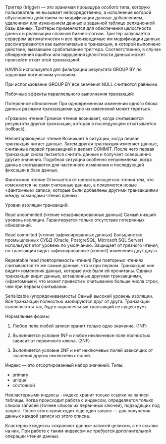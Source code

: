 Триггер (trigger) — это хранимая процедура особого типа, которую пользователь не вызывает непосредственно, а исполнение которой обусловлено действием по модификации данных: добавлением, удалением или изменением данных в заданной таблице реляционной базы данных. Триггеры применяются для обеспечения целостности данных и реализации сложной бизнес-логики. Триггер запускается сервером автоматически и все производимые им модификации данных рассматриваются как выполняемые в транзакции, в которой выполнено действие, вызвавшее срабатывание триггера. Соответственно, в случае обнаружения ошибки или нарушения целостности данных может произойти откат этой транзакции4

HAVING используется для фильтрации результата GROUP BY по заданным логическим условиям.

При использовании GROUP BY все значения NULL считаются равными.


Побочные эффекты параллельного выполнения транзакций:

Потерянное обновление
При одновременном изменении одного блока данных разными транзакциями одно из изменений может теряться.

«Грязное» чтение
Грязное чтение возникает, когда считываются результаты другой транзакции, которая в последующем откатывается (rollback).

Неповторяющееся чтение
Возникает в ситуации, когда первая транзакция читает данные. Затем другая транзакция изменяет данные, считанные первой транзакцией и делает COMMIT. После чего первая транзакция снова пытается считать данные и получает совершенно другие значения. Подобная ситуация особенно неприемлема, когда данные считываются для частичного изменения и последующей фиксации в базе данных.

Фантомное чтение
Отличается от неповторяющегося чтения тем, что изменяются не сами считанные данные, а появляются новые «фантомные» записи, которые были добавлены другими транзакциями между командами чтения данных.

Уровни изоляции транзакций:

Read uncommited (чтение незафиксированных данных)
Самый низший уровень изоляции. Гарантируется только отсутствие потерянных обновлений.

Read commited (чтение зафиксированных данных)
Большинство промышленных СУБД (Oracle, PostgreSQL, Microsoft SQL Server) используют этот уровень по умолчанию. Защищает от грязного чтения, но транзакции видят зафиксированные (commit) изменения друг друга.

Repeatable read (повторяемость чтения)
При повторных чтениях считываются те же самые данные, что и при первом. Транзакция «не видит» изменения данных, которые уже были ей прочитаны. Однако транзакция видит данные, вставленные другими транзакциями, («фантомные») что может привести к считыванию больше числа строк, чем при первом считывании.

Serializable (упорядочиваемость)
Самый высокий уровень изоляции. Все транзакции полностью изолируются друг от друга. Транзакции выполняются так, будто параллельных транзакций не существует.


Нормальные формы:
1. Любое поле любой записи хранит только одно значение. (1NF)

2. Выполняется условие 1NF и любое неключевое поле полностью зависит от первичного ключа. (2NF)

3. Выполняется условие 2NF и нет неключевых полей зависящих от значения других неключевых полей.

Индекс — это отсортированный набор значений.
Типы:
- primary
- unique
- состовной

Некластерными индексы - индекс хранит только ссылки на записи таблицы. Когда происходит работа с индексом, определяется только список записей (точнее список их первичных ключей), подходящих под запрос. После этого происходит еще один запрос — для получения данных каждой записи из этого списка.

Кластерные индексы сохраняют данные записей целиком, а не ссылки на них. При работе с таким индексом не требуется дополнительной операции чтения данных.
